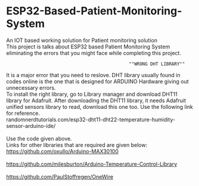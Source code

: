 # ESP32-Based-Patient-Monitoring-System
An IOT based working solution for Patient monitoring solution <br/>
This project is talks about ESP32 based Patient Monitoring System eliminating the errors that you might face while completing this project.<br/>


                                                  ""WRONG DHT LIBRARY""
It is a major error that you need to reslove. DHT library usually found in codes online is the one that is designed for ARDUINO Hardware giving out unnecessary errors.<br/> 
To install the right library, go to Library manager and download DHT11 library for Adafruit. After downloading the DHT11 library, it needs Adafruit unified sensors library to read, download this one too. Use the following link for reference. <br/>
randomnerdtutorials.com/esp32-dht11-dht22-temperature-humidity-sensor-arduino-ide/ <br/><br/>
Use the code given above. <br/>
Links for other libraries that are required are given below: <br/>
https://github.com/oxullo/Arduino-MAX30100 <br/> <br/>
https://github.com/milesburton/Arduino-Temperature-Control-Library <br/> <br/>
https://github.com/PaulStoffregen/OneWire <br/>
